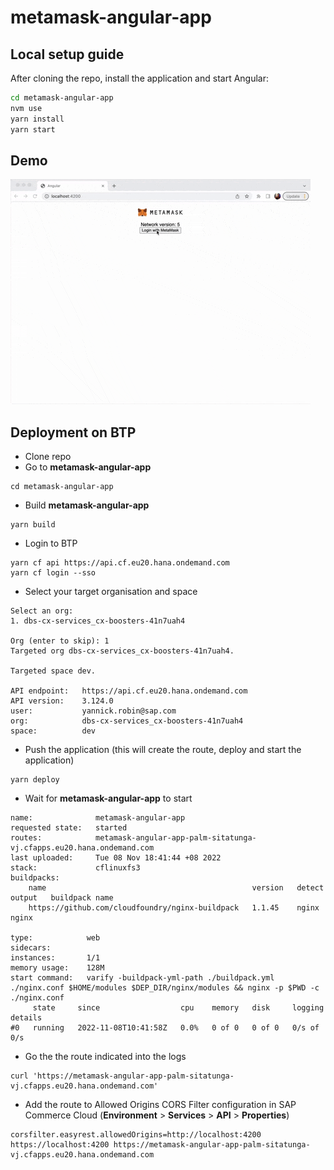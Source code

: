 # metamask-angular-app

## Local setup guide
After cloning the repo, install the application and start Angular:

```bash
cd metamask-angular-app
nvm use
yarn install
yarn start
```

## Demo

![metamask-ng-demo](metamask-ng-demo.gif)

## Deployment on BTP
- Clone repo
- Go to **metamask-angular-app**
```
cd metamask-angular-app
```
- Build **metamask-angular-app**
```
yarn build
```
- Login to BTP
```
yarn cf api https://api.cf.eu20.hana.ondemand.com
yarn cf login --sso
```
- Select your target organisation and space
```
Select an org:
1. dbs-cx-services_cx-boosters-41n7uah4

Org (enter to skip): 1
Targeted org dbs-cx-services_cx-boosters-41n7uah4.

Targeted space dev.

API endpoint:   https://api.cf.eu20.hana.ondemand.com
API version:    3.124.0
user:           yannick.robin@sap.com
org:            dbs-cx-services_cx-boosters-41n7uah4
space:          dev
```
- Push the application (this will create the route, deploy and start the application)
```
yarn deploy
```
- Wait for **metamask-angular-app** to start
```
name:              metamask-angular-app
requested state:   started
routes:            metamask-angular-app-palm-sitatunga-vj.cfapps.eu20.hana.ondemand.com
last uploaded:     Tue 08 Nov 18:41:44 +08 2022
stack:             cflinuxfs3
buildpacks:
	name                                              version   detect output   buildpack name
	https://github.com/cloudfoundry/nginx-buildpack   1.1.45    nginx           nginx

type:            web
sidecars:
instances:       1/1
memory usage:    128M
start command:   varify -buildpack-yml-path ./buildpack.yml ./nginx.conf $HOME/modules $DEP_DIR/nginx/modules && nginx -p $PWD -c ./nginx.conf
     state     since                  cpu    memory   disk     logging      details
#0   running   2022-11-08T10:41:58Z   0.0%   0 of 0   0 of 0   0/s of 0/s
```
- Go the the route indicated into the logs
```
curl 'https://metamask-angular-app-palm-sitatunga-vj.cfapps.eu20.hana.ondemand.com'
```
- Add the route to Allowed Origins CORS Filter configuration in SAP Commerce Cloud (**Environment** > **Services** > **API** > **Properties**)

```
corsfilter.easyrest.allowedOrigins=http://localhost:4200 https://localhost:4200 https://metamask-angular-app-palm-sitatunga-vj.cfapps.eu20.hana.ondemand.com
```